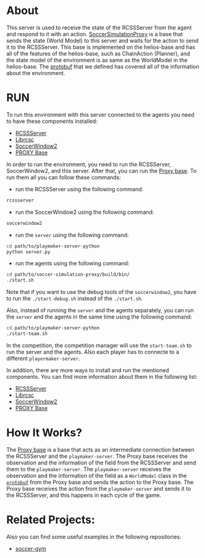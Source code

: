 # About
This server is used to receive the state of the RCSSServer from the agent and respond to it with an action. [SoccerSimulationProxy](https://github.com/CLSFramework/soccer-simulation-proxy) is a base that sends the state (World Model) to this server and waits for the action to send it to the RCSSServer. This base is implemented on the helios-base and has all of the features of the helios-base, such as ChainAction (Planner), and the state model of the environment is as same as the WorldModel in the helios-base. The [protobuf](https://github.com/CLSFramework/cross-language-soccer-framework/wiki/Protobuf) that we defined has covered all of the information about the environment.

# RUN
To run this environment with this server connected to the agents you need to have these components installed:

- [RCSSServer](https://github.com/CLSFramework/cross-language-soccer-framework/wiki/Soccer-Simulation-Server)
- [Librcsc](https://github.com/CLSFramework/cross-language-soccer-framework/wiki/Soccer-Simulation-Proxy)
- [SoccerWindow2](https://github.com/CLSFramework/cross-language-soccer-framework/wiki/SoccerWindow2)
- [PROXY Base](https://github.com/CLSFramework/cross-language-soccer-framework/wiki/Soccer-Simulation-Proxy)

In order to run the environment, you need to run the RCSSServer, SoccerWindow2, and this server. After that, you can run the [Proxy base](https://github.com/CLSFramework/cross-language-soccer-framework/wiki/Soccer-Simulation-Proxy). To run them all you can follow these commands:

- run the RCSSServer using the following command:
```bash
rcssserver
```

- run the SoccerWindow2 using the following command:
```bash
soccerwindow2
```

- run the ```server``` using the following command:
```bash
cd path/to/playmaker-server-python
python server.py
```

- run the agents using the following command:
```bash
cd path/to/soccer-simulation-proxy/build/bin/
./start.sh
```
Note that if you want to use the debug tools of the ```soccerwindow2```, you have to run the ```./start-debug.sh``` instead of the ```./start.sh```.

Also, instead of running the ```server``` and the agents separately, you can run the ```server``` and the agents in the same time using the following command:
```bash
cd path/to/playmaker-server-python
./start-team.sh
```
In the competition, the competition manager will use the ```start-team.sh``` to run the server and the agents. Also each player has to connecte to a different ```playermaker-server```.

In addition, there are more ways to install and run the mentioned components. You can find more information about them in the following list:

- [RCSSServer](https://github.com/CLSFramework/cross-language-soccer-framework/wiki/Soccer-Simulation-Server)
- [Librcsc](https://github.com/CLSFramework/cross-language-soccer-framework/wiki/Soccer-Simulation-Proxy)
- [SoccerWindow2](https://github.com/CLSFramework/cross-language-soccer-framework/wiki/SoccerWindow2)
- [PROXY Base](https://github.com/CLSFramework/cross-language-soccer-framework/wiki/Soccer-Simulation-Proxy)

# How It Works?
The [Proxy base](https://github.com/CLSFramework/cross-language-soccer-framework/wiki/Soccer-Simulation-Proxy) is a base that acts as an intermediate connection between the RCSSServer and the ```playmaker-server```. The Proxy base receives the observation and the information of the field from the RCSSServer and send them to the ```playmaker-server```. The ```playmaker-server``` receives the observation and the information of the field as a ```WorldModel``` class in the [```protobuf```](https://github.com/CLSFramework/cross-language-soccer-framework/wiki/Protobuf) from the Proxy base and sends the action to the Proxy base. The Proxy base receives the action from the ```playmaker-server``` and sends it to the RCSSServer, and this happens in each cycle of the game.

# Related Projects:
Also you can find some useful examples in the following repositories:

- [soccer-gym](https://github.com/CLSFramework/soccer-gym)
